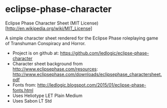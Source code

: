 # eclipse-phase-character
Eclipse Phase Character Sheet
(MIT License)[http://en.wikipedia.org/wiki/MIT_License]

A simple character sheet rendered for the Eclipse Phase roleplaying game of Transhuman Conspiracy and Horror.

* Project is on github at: https://github.com/ledlogic/eclipse-phase-character
* Character sheet background from http://www.eclipsephase.com/resources: http://www.eclipsephase.com/downloads/eclipsephase_charactersheet.pdf
* Fonts from: http://ledlogic.blogspot.com/2015/01/eclipse-phase-fonts.html
* Uses Heliotype LET Plain Medium
* Uses Sabon LT Std
